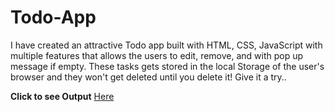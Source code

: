 # Todo-App
I have created an attractive Todo app built with HTML, CSS, JavaScript with multiple features that allows the users to edit, remove, and with pop up message if empty. These tasks gets stored in the local Storage of the user's browser and they won't get deleted until you delete it! Give it a try..

 __Click to see Output__ [Here](https://gifted-banach-8fbac8.netlify.app/index.html)

